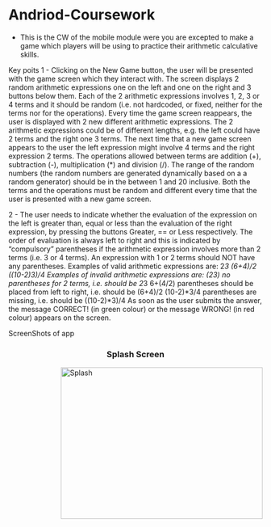 # Andriod-Coursework

- This is the CW of the mobile module were you are excepted to make a game which players will be using to practice their
arithmetic calculative skills.

Key poits 
1 - Clicking on the New Game button, the user will be presented with the game screen which
they interact with. The screen displays 2 random arithmetic expressions one on the left and one on the right
and 3 buttons below them. Each of the 2 arithmetic expressions involves 1, 2, 3 or 4 terms and it should be random
(i.e. not hardcoded, or fixed, neither for the terms nor for the operations). Every time the game screen reappears, the user is displayed with 2 new different arithmetic expressions.
The 2 arithmetic expressions could be of different lengths, e.g. the left could have 2 terms
and the right one 3 terms. The next time that a new game screen appears to the user the
left expression might involve 4 terms and the right expression 2 terms.
The operations allowed between terms are addition (+), subtraction (-), multiplication (*)
and division (/).
The range of the random numbers (the random numbers are generated dynamically based
on a a random generator) should be in the between 1 and 20 inclusive.
Both the terms and the operations must be random and different every time
that the user is presented with a new game screen.

2 -  The user needs to indicate whether the evaluation of the expression on the left is greater
than, equal or less than the evaluation of the right expression, by pressing the buttons
Greater, == or Less respectively.
The order of evaluation is always left to right and this is indicated by “compulsory”
parentheses if the arithmetic expression involves more than 2 terms (i.e. 3 or 4 terms).
An expression with 1 or 2 terms should NOT have any parentheses.
Examples of valid arithmetic expressions are:
2*3
(6+4)/2
((10-2)*3)/4
Examples of invalid arithmetic expressions are:
(2*3) no parentheses for 2 terms, i.e. should be 2*3
6+(4/2) parentheses should be placed from left to right, i.e. should be (6+4)/2
(10-2)*3/4 parentheses are missing, i.e. should be ((10-2)*3)/4
As soon as the user submits the answer, the message CORRECT! (in green colour) or the
message WRONG! (in red colour) appears on the screen.

ScreenShots of app

<h3 align="center">Splash Screen</h3>

<img align="right" alt="Splash" width="400" height="300" src="C:\Users\ASUS\OneDrive\Pictures\Screenshots\splash" />
